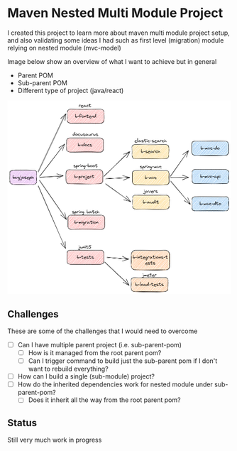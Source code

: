 # Maven Nested Multi Module Project

I created this project to learn more about maven multi module project setup, and also validating some ideas I had such as first level (migration) module relying on nested module (mvc-model)

Image below show an overview of what I want to achieve but in general

- Parent POM
- Sub-parent POM
- Different type of project (java/react)

![overview](assets/overview.png)

## Challenges

These are some of the challenges that I would need to overcome

- [ ] Can I have multiple parent project (i.e. sub-parent-pom)
  - [ ] How is it managed from the root parent pom?
  - [ ] Can I trigger command to build just the sub-parent pom if I don't want to rebuild everything?
- [ ] How can I build a single (sub-module) project?
- [ ] How do the inherited dependencies work for nested module under sub-parent-pom?
  - [ ] Does it inherit all the way from the root parent pom?

## Status

Still very much work in progress
